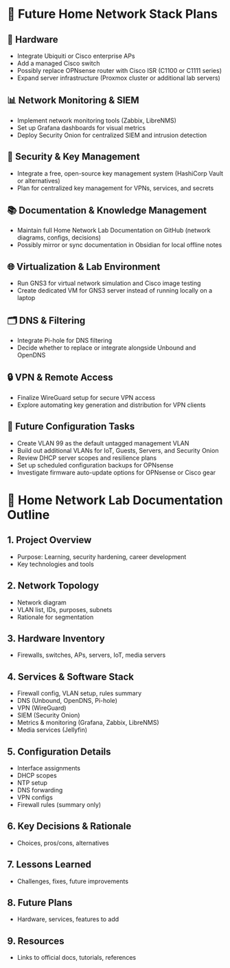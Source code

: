 # 📌 Future Home Network Stack Plans

## 🔧 Hardware
- Integrate Ubiquiti or Cisco enterprise APs  
- Add a managed Cisco switch  
- Possibly replace OPNsense router with Cisco ISR (C1100 or C1111 series)  
- Expand server infrastructure (Proxmox cluster or additional lab servers)

## 📊 Network Monitoring & SIEM
- Implement network monitoring tools (Zabbix, LibreNMS)
- Set up Grafana dashboards for visual metrics
- Deploy Security Onion for centralized SIEM and intrusion detection  

## 🔐 Security & Key Management
- Integrate a free, open-source key management system (HashiCorp Vault or alternatives)
- Plan for centralized key management for VPNs, services, and secrets  

## 📚 Documentation & Knowledge Management
- Maintain full Home Network Lab Documentation on GitHub (network diagrams, configs, decisions)
- Possibly mirror or sync documentation in Obsidian for local offline notes

## 🌐 Virtualization & Lab Environment
- Run GNS3 for virtual network simulation and Cisco image testing  
- Create dedicated VM for GNS3 server instead of running locally on a laptop  

## 🗂️ DNS & Filtering  
- Integrate Pi-hole for DNS filtering  
- Decide whether to replace or integrate alongside Unbound and OpenDNS  

## 🔒 VPN & Remote Access  
- Finalize WireGuard setup for secure VPN access  
- Explore automating key generation and distribution for VPN clients  

## 📑 Future Configuration Tasks
- Create VLAN 99 as the default untagged management VLAN  
- Build out additional VLANs for IoT, Guests, Servers, and Security Onion  
- Review DHCP server scopes and resilience plans  
- Set up scheduled configuration backups for OPNsense  
- Investigate firmware auto-update options for OPNsense or Cisco gear  

# 📖 Home Network Lab Documentation Outline

## 1. Project Overview
- Purpose: Learning, security hardening, career development  
- Key technologies and tools  

## 2. Network Topology
- Network diagram  
- VLAN list, IDs, purposes, subnets  
- Rationale for segmentation  

## 3. Hardware Inventory
- Firewalls, switches, APs, servers, IoT, media servers  

## 4. Services & Software Stack
- Firewall config, VLAN setup, rules summary  
- DNS (Unbound, OpenDNS, Pi-hole)  
- VPN (WireGuard)  
- SIEM (Security Onion)  
- Metrics & monitoring (Grafana, Zabbix, LibreNMS)  
- Media services (Jellyfin)

## 5. Configuration Details
- Interface assignments  
- DHCP scopes  
- NTP setup  
- DNS forwarding  
- VPN configs  
- Firewall rules (summary only)

## 6. Key Decisions & Rationale
- Choices, pros/cons, alternatives  

## 7. Lessons Learned
- Challenges, fixes, future improvements  

## 8. Future Plans
- Hardware, services, features to add  

## 9. Resources
- Links to official docs, tutorials, references  
